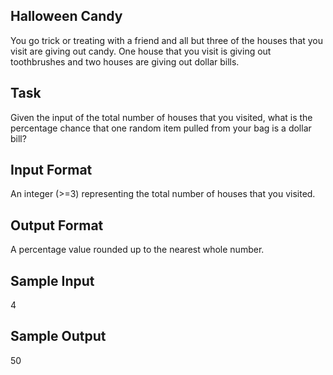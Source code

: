 <h2> Halloween Candy </h2>  
 
You go trick or treating with a friend and all but three of the houses that you visit are giving out candy. One house that you visit is giving out toothbrushes and two houses are giving out dollar bills. 



<b>Task</b>  
--- 

Given the input of the total number of houses that you visited, what is the percentage chance that one random item pulled from your bag is a dollar bill? 



<b>Input Format </b>  
---

An integer (>=3) representing the total number of houses that you visited. 



<b> Output Format </b>  
---

A percentage value rounded up to the nearest whole number.




<b> Sample Input </b>  
---

4

<b> Sample Output  </b>  
---



50

